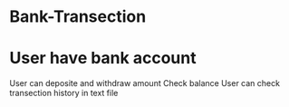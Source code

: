 # Bank-Transection
# User have bank account
User can deposite and withdraw amount
Check balance 
User can check transection history in text file 

